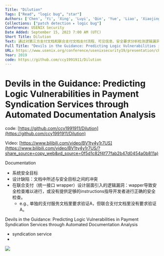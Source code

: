 ```yaml
---
Title: "Dilution"
Tags: ["Read", "logic bug", "star"]
Authors: ['Chen', 'Yi', 'Xing', 'Luyi', 'Qin', 'Yue', 'Liao', 'Xiaojing', 'Wang', 'XiaoFeng', 'Chen', 'Kai', 'Zou', 'Wei']
Collections: ["patch detection ▸ logic bug"]
Conference: USENIX Security
Date Added: September 15, 2023 7:00 AM (UTC)
Short Title: Dilution
Text: 通过对第三方支付文档和联合支付文档支付流程、可见信息、安全要求分析检测逻辑漏洞。
Full Title: "Devils in the Guidance: Predicting Logic Vulnerabilities in Payment Syndication Services through Automated Documentation Analysis"
URL: https://www.usenix.org/conference/usenixsecurity19/presentation/chen-yi
Year: 2019
code: https://github.com/ccy1991911/Dilution
---
```

# Devils in the Guidance: Predicting Logic Vulnerabilities in Payment Syndication Services through Automated Documentation Analysis

code: [https://github.com/ccy1991911/Dilution](https://github.com/ccy1991911/Dilution)

Video: [https://www.bilibili.com/video/BV1ty4y1r7US](https://www.bilibili.com/video/BV1ty4y1r7US/?share_source=copy_web&vd_source=0f5d1c82f4f77fab2b47d0454a0b811a)

Documentation

- 系统安全目标
- 设计缺陷：文档中所述与安全目标之间的冲突
- 在联合支付（统一接口 wrapper）设计层面引入的逻辑漏洞：wapper导致安全检查难以进行，或没有提供足够的instructions指导开发者进行正确的安全检查。
    - e.g., 单独的支付服务文档里要求验证A，但联合支付文档里没有要求验证A。

Devils in the Guidance: Predicting Logic Vulnerabilities in Payment Syndication Services through Automated Documentation Analysis

- syndication service
- 

<img src="/Dilution/Untitled.png" className="img"/>